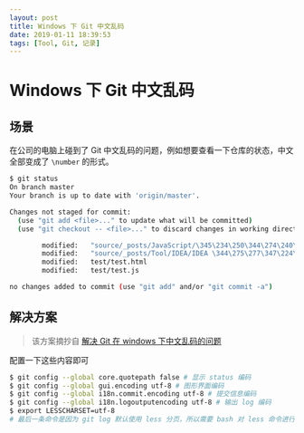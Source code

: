 ```yaml
---
layout: post
title: Windows 下 Git 中文乱码
date: 2019-01-11 18:39:53
tags: [Tool, Git, 记录]
---
```


# Windows 下 Git 中文乱码

## 场景

在公司的电脑上碰到了 Git 中文乱码的问题，例如想要查看一下仓库的状态，中文全部变成了 `\number` 的形式。

```sh
$ git status
On branch master
Your branch is up to date with 'origin/master'.

Changes not staged for commit:
  (use "git add <file>..." to update what will be committed)
  (use "git checkout -- <file>..." to discard changes in working directory)

        modified:   "source/_posts/JavaScript/\345\234\250\344\274\240\347\273\237\351\241\271\347\233\256\344\270\255\344\275\277\347\224\250-babel-\347\274\226\350\257\221-ES6.md"
        modified:   "source/_posts/Tool/IDEA/IDEA \344\275\277\347\224\250\346\212\200\345\267\247.md"
        modified:   test/test.html
        modified:   test/test.js

no changes added to commit (use "git add" and/or "git commit -a")
```

## 解决方案

> 该方案摘抄自 [解决 Git 在 windows 下中文乱码的问题](https://gist.github.com/nightire/5069597)

配置一下这些内容即可

```sh
$ git config --global core.quotepath false # 显示 status 编码
$ git config --global gui.encoding utf-8 # 图形界面编码
$ git config --global i18n.commit.encoding utf-8 # 提交信息编码
$ git config --global i18n.logoutputencoding utf-8 # 输出 log 编码
$ export LESSCHARSET=utf-8
# 最后一条命令是因为 git log 默认使用 less 分页，所以需要 bash 对 less 命令进行 utf-8 编码
```
